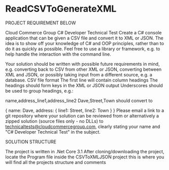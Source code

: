 # ReadCSVToGenerateXML

PROJECT REQUIREMENT BELOW


Cloud Commerce Group C# Developer Technical Test
Create a C# console application that can be given a CSV file and convert it to XML or JSON. The idea is to show off your knowledge of C# and OOP principles, rather than to do it as quickly as possible. Feel free to use a library or framework, e.g. to help handle the interaction with the command line.

Your solution should be written with possible future requirements in mind, e.g. converting back to CSV from other XML or JSON, converting between XML and JSON, or possibly taking input from a different source, e.g. a database. CSV file format The first line will contain column headings The headings should form keys in the XML or JSON output Underscores should be used to group headings, e.g.:

name,address_line1,address_line2
Dave,Street,Town
should convert to

{
    name: Dave,
    address: {
        line1: Street,
        line2: Town
    }
}
Please email a link to a git repository where your solution can be reviewed from or alternatively a zipped solution (source files only - no DLLs) to technicaltests@cloudcommercegroup.com, clearly stating your name and "C# Developer Technical Test" in the subject.

SOLUTION STRUCTURE

The project is written in .Net Core 3.1
After cloning/downloading the project, locate the Program file inside the CSVToXMLJSON project this is where you will find all the projects structure and comments